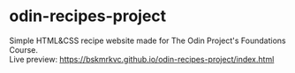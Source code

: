 # odin-recipes-project
Simple HTML&CSS recipe website made for The Odin Project's Foundations Course. <br>
Live preview: https://bskmrkvc.github.io/odin-recipes-project/index.html
